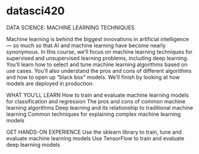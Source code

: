 # datasci420
DATA SCIENCE: MACHINE LEARNING TECHNIQUES

Machine learning is behind the biggest innovations in artificial intelligence — so much so that AI and machine learning have become nearly synonymous. In this course, we’ll focus on machine learning techniques for supervised and unsupervised learning problems, including deep learning. You’ll learn how to select and tune machine learning algorithms based on use cases. You'll also understand the pros and cons of different algorithms and how to open up “black box” models. We’ll finish by looking at how models are deployed in production.

WHAT YOU’LL LEARN
How to train and evaluate machine learning models for classification and regression
The pros and cons of common machine learning algorithms
Deep learning and its relationship to traditional machine learning
Common techniques for explaining complex machine learning models

GET HANDS-ON EXPERIENCE
Use the sklearn library to train, tune and evaluate machine learning models
Use TensorFlow to train and evaluate deep learning models
